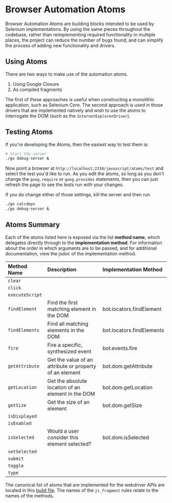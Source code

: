 

# Browser Automation Atoms

Browser Automation Atoms are building blocks intended to be used by Selenium implementations. By using the same pieces throughout the codebase, rather than reimplementing required functionality in multiple places, the project can reduce the number of bugs found, and can simplify the process of adding new functionality and drivers.

## Using Atoms

There are two ways to make use of the automation atoms.

  1. Using Google Closure
  1. As compiled fragments

The first of these approaches is useful when constructing a monolithic application, such as Selenium Core. The second approach is used in those drivers that are implemented natively and wish to use the atoms to interrogate the DOM (such as the `InternetExplorerDriver`).

## Testing Atoms

If you're developing the Atoms, then the easiest way to test them is:

```sh
# Start the server
./go debug-server &
```

Now point a browser at `http://localhost:2310/javascript/atoms/test` and select the test you'd like to run. 
As you edit the atoms, so long as you don't change the `goog.require` or `goog.provides` statements, then you can just refresh the page to see the tests run with your changes. 

If you do change either of those settings, kill the server and then run

```sh
./go calcdeps
./go debug-server &
```

## Atoms Summary

Each of the atoms listed here is exposed via the list **method name**, which delegates directly through to the **implementation method**. For information about the order in which arguments are to be passed, and for additional documentation, view the jsdoc of the implementation method.

| **Method Name** | **Description** | **Implementation Method** |
|:----------------|:----------------|:--------------------------|
| `clear`           |                 |
| `click`           |                 |
| `executeScript`   |                 |
| `findElement`     | Find the first matching element in the DOM | bot.locators.findElement  |
| `findElements`    | Find all matching elements in the DOM | bot.locators.findElements |
| `fire`            | Fire a specific, synthesized event | bot.events.fire           |
| `getAttribute`    | Get the value of an attribute or property of an element | bot.dom.getAttribute      |
| `getLocation`     | Get the absolute location of an element in the DOM | bot.dom.getLocation       |
| `getSize`         | Get the size of an element | bot.dom.getSize           |
| `isDisplayed`     |                 |
| `isEnabled`       |                 |
| `isSelected`      | Would a user consider this element selected? | bot.dom.isSelected        |
| `setSelected`     |                 |
| `submit`          |                 |
| `toggle`          |                 |
| `type`            |                 |

The canonical list of atoms that are implemented for the webdriver APIs are located in this [build file](https://github.com/SeleniumHQ/selenium/blob/master/javascript/webdriver/atoms/build.desc). The names of the `js_fragment` rules relate to the names of the methods.
